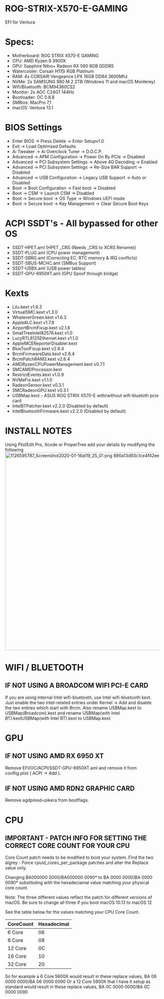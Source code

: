 # ROG-STRIX-X570-E-GAMING
EFI for Ventura

# Specs:

- Motherboard: ROG STRIX X570-E GAMING
- CPU: AMD Ryzen 9 3900X
- GPU: Sapphire Nitro+ Radeon RX 590 8GB GDDR5
- Watercooler: Corsair H115i RGB Platinum
- RAM: 4x CORSAIR Vengeance LPX 16GB DDR4 3600Mhz
- NVMe: 2x SAMSUNG 980 M.2 2TB (Windows 11 and macOS Monterey)
- Wifi/Bluetooth: BCM94360CS2
- Monitor: 2x AOC C24G1 144Hz
- Bootloader: OC 0.8.8
- SMBios: MacPro 7,1
- macOS: Ventura 13.1


# BIOS Settings

- Enter BIOS -> Press Delete -> Enter Setupv1.0
- Exit -> Load Optimised Defaults
- Ai Tweaker -> Ai Overclock Tuner -> D.O.C.P.
- Advanced -> APM Configuration -> Power On By PCIe -> Disabled
- Advanced -> PCI Subsystem Settings -> Above 4G Decoding -> Enabled
- Advanced -> PCI Subsystem Settings -> Re-Size BAR Support -> Disabled
- Advanced -> USB Configuration -> Legacy USB Support -> Auto or Disabled
- Boot -> Boot Configuration -> Fast boot -> Disabled
- Boot -> CSM -> Launch CSM -> Disabled
- Boot -> Secure boot -> OS Type -> Windows UEFI mode
- Boot -> Secure boot -> Key Management -> Clear Secure Boot Keys


# ACPI SSDT's - All bypassed for other OS
- SSDT-HPET.aml (HPET _CRS (Needs _CRS to XCRS Rename))
- SSDT-PLUG.aml (CPU power management)
- SSDT-SBRG.aml (Correcting EC, RTC memory & IRQ conflicts)
- SSDT-SBUS-MCHC.aml (SMBus Support)
- SSDT-USBX.aml (USB power tables)
- SSDT-GPU-6950XT.aml (GPU Spoof through bridge)


# Kexts

- Lilu.kext v1.6.3
- VirtualSMC.kext v1.3.0
- WhateverGreen.kext v1.6.3
- AppleALC.kext v1.7.8
- AirportBrcmFixup.kext v2.1.6
- SmallTreeIntel82576.kext v1.0
- LucyRTL8125Ethernet.kext v1.1.0
- AppleMCEReporterDisabler.kext
- BlueToolFixup.kext v2.6.4
- BrcmFirmwareData.kext v2.6.4
- BrcmPatchRAM3.kext v2.6.4
- AMDRyzenCPUPowerManagement.kext v0.7.1
- SMCAMDProcessor.kext
- RestrictEvents.kext v1.0.9
- NVMeFix.kext v1.1.0
- RadeonSensor.kext v0.3.1
- SMCRadeonGPU.kext v0.3.1
- USBMap.kext - ASUS ROG STRIX X570-E with/without wifi-bluetoth pcie card
- IntelBTPatcher.kext v2.2.0 (Disabled by default)
- IntelBluetoothFirmware.kext v2.2.0 (Disabled by default)

# INSTALL NOTES​
Using PlistEdit Pro, Xcode or ProperTree add your details by modifying the following
<img width="646" alt="1126595787_Screenshot2020-01-16at19_25_01 png 890a13d93c1ce4f42ee7dedb6d156e1e" src="https://user-images.githubusercontent.com/58921288/210339017-080d141a-0732-458b-ba3e-4f751a405665.png">

# WIFI / BLUETOOTH​

## IF NOT USING A BROADCOM WIFI PCI-E CARD

If you are using internal Intel wifi-bluetooth, use Intel wifi-bluetooth kext. Just enable the two intel-related entries under Kernel -> Add and disable the two entries which start with Brcm. Also rename USBMap.kext to USBMap(Broadcom).kext and rename USBMap(with Intel BT).kextUSBMap(with Intel BT).kext to USBMap.kext

# GPU​

## IF NOT USING AMD RX 6950 XT

Remove EFI/OC/ACPI/SSDT-GPU-6950XT.aml and remove it from conflig.plist ( ACPI -> Add ).

## IF NOT USING AMD RDN2 GRAPHIC CARD 

Remove agdpmod=pikera from bootflags.

# CPU​

## IMPORTANT - PATCH INFO FOR SETTING THE CORRECT CORE COUNT FOR YOUR CPU
Core Count patch needs to be modified to boot your system. Find the two algrey - Force cpuid_cores_per_package patches and alter the Replace value only.

Changing BA000000 0000/BA000000 0090* to BA <CoreCount> 0000 0000/BA <CoreCount> 0000 0090* substituting <CoreCount> with the hexadeciamal value matching your physical core count.

Note: The three different values reflect the patch for different versions of macOS. Be sure to change all three if you boot macOS 10.13 to macOS 12

See the table below for the values matching your CPU Core Count.

| CoreCount	| Hexadecimal |
| --------- | ----------- |
|  6 Core   |      06     |
|  8 Core   |      08     |
| 12 Core   |      0C     |
| 16 Core   |      10     |
| 32 Core   |      20     |
  
  
So for example a 6 Core 5600X would result in these replace values, BA 06 0000 0000/BA 06 0000 0090
Or a 12 Core 5900X that I have it setup as standard would result in these replace values, BA 0C 0000 0000/BA 0C 0000 0090

